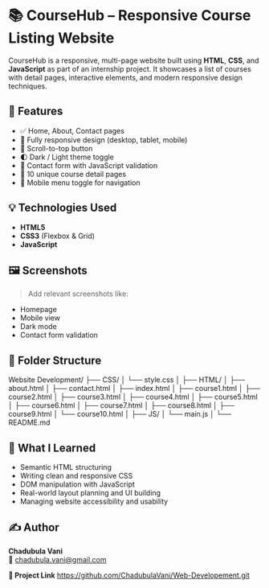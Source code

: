 # 📚 CourseHub – Responsive Course Listing Website

CourseHub is a responsive, multi-page website built using **HTML**, **CSS**, and **JavaScript** as part of an internship project. It showcases a list of courses with detail pages, interactive elements, and modern responsive design techniques.

## 🚀 Features

- ✅ Home, About, Contact pages
- 📱 Fully responsive design (desktop, tablet, mobile)
- 🔼 Scroll-to-top button
- 🌓 Dark / Light theme toggle
- 📩 Contact form with JavaScript validation
- 📑 10 unique course detail pages
- 📱 Mobile menu toggle for navigation

## 💡 Technologies Used

- **HTML5**
- **CSS3** (Flexbox & Grid)
- **JavaScript**

## 🖼️ Screenshots

> Add relevant screenshots like:
- Homepage
- Mobile view
- Dark mode
- Contact form validation

## 📂 Folder Structure

Website Development/
├── CSS/
│   └── style.css
│
├── HTML/
│   ├── about.html
│   ├── contact.html
│   ├── index.html
│   ├── course1.html
│   ├── course2.html
│   ├── course3.html
│   ├── course4.html
│   ├── course5.html
│   ├── course6.html
│   ├── course7.html
│   ├── course8.html
│   ├── course9.html
│   └── course10.html
│
├── JS/
│   └── main.js
│
└── README.md


## 🧠 What I Learned

- Semantic HTML structuring
- Writing clean and responsive CSS
- DOM manipulation with JavaScript
- Real-world layout planning and UI building
- Managing website accessibility and usability

## ✍️ Author

**Chadubula Vani**  
📩 chadubula.vani@gmail.com

**🔗 Project Link**
https://github.com/ChadubulaVani/Web-Developement.git

